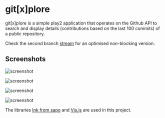 # git[x]plore

git[x]plore is a simple play2 application that operates on the Github API to search and display details (contributions based on the last 100 commits) of a public repository.

Check the second branch [stream](https://github.com/fbessadok/gitxplore/tree/stream) for an optimised non-blocking version.

## Screenshots

![screenshot](https://raw.github.com/fbessadok/gitxplore/master/demo/index.gitxplore.png)

![screenshot](https://raw.github.com/fbessadok/gitxplore/master/demo/search.gitxplore.png)

![screenshot](https://raw.github.com/fbessadok/gitxplore/master/demo/details.contributions.gitxplore.png)

![screenshot](https://raw.github.com/fbessadok/gitxplore/master/demo/details.timeline.gitxplore.png)

The libraries [Ink from sapo](http://ink.sapo.pt/) and [Vis.js](http://visjs.org/) are used in this project.